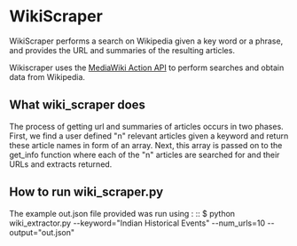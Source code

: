 # WikiScraper
WikiScraper performs a search on Wikipedia given a key word or a phrase, and provides the URL and summaries of the resulting articles. 

Wikiscraper uses the [MediaWiki Action API](https://www.mediawiki.org/wiki/API:Main_page) to perform searches and obtain data from Wikipedia.

## What wiki_scraper does ##
The process of getting url and summaries of articles occurs in two phases. First, we find a user defined "n" relevant articles given a keyword and return these article names in form of an array. Next, this array is passed on to the get_info function where each of the "n" articles are searched for and their URLs and extracts returned. 

## How to run wiki_scraper.py ##
The example out.json file provided was run using :
::
  $ python wiki_extractor.py --keyword="Indian Historical Events" --num_urls=10 --output="out.json"
  

